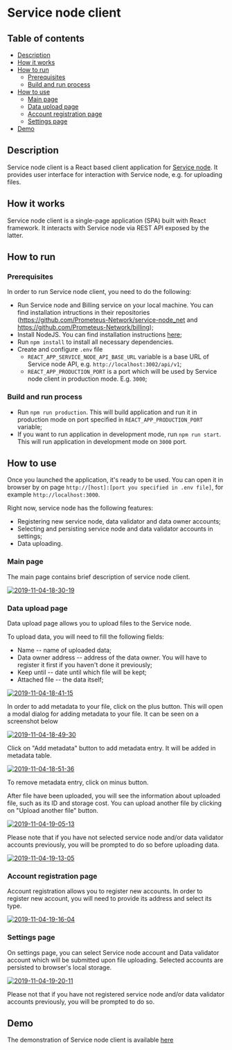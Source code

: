 # Service node client

## Table of contents
- [Description](#description)
- [How it works](#how-it-works)
- [How to run](#how-to-run)
    - [Prerequisites](#prerequisites)
    - [Build and run process](#build-and-run-process)
- [How to use](#how-to-use)
    - [Main page](#main-page)
    - [Data upload page](#data-upload-page)
    - [Account registration page](#account-registration-page)
    - [Settings page](#settings-page)
- [Demo](#demo)
    

## Description

Service node client is a React based client application for [Service node](https://github.com/Prometeus-Network/service-node_net). It provides user interface for interaction with Service node, e.g. for uploading files. 

## How it works

Service node client is a single-page application (SPA) built with React framework. It interacts with Service node via REST API exposed by the latter.

## How to run

### Prerequisites

In order to run Service node client, you need to do the following:

- Run Service node and Billing service on your local machine. You can find installation intructions in their repositories (https://github.com/Prometeus-Network/service-node_net and https://github.com/Prometeus-Network/billing);
- Install NodeJS. You can find installation instructions [here](https://nodejs.org/en/download/);
- Run `npm install` to install all necessary dependencies.
- Create and configure `.env` file
    - `REACT_APP_SERVICE_NODE_API_BASE_URL` variable is a base URL of Service node API, e.g. `http://localhost:3002/api/v1`;
    - `REACT_APP_PRODUCTION_PORT` is a port which will be used by Service node client in production mode. E.g. `3000`;

### Build and run process

- Run `npm run production`. This will build application and run it in production mode on port specified in `REACT_APP_PRODUCTION_PORT` variable;
- If you want to run application in development mode, run `npm run start`. This will run application in development mode on `3000` port.

## How to use

Once you launched the application, it's ready to be used. You can open it in browser by on page `http://[host]:[port you specified in .env file]`, for example `http://localhost:3000`.

Right now, service node has the following features:

- Registering new service node, data validator and data owner accounts;
- Selecting and persisting service node and data validator accounts in settings;
- Data uploading.

### Main page

The main page contains brief description of service node client.

<a href="https://ibb.co/7NTxBK4" target='_blank'><img src="https://i.ibb.co/yBMmKqS/2019-11-04-18-30-19.png" alt="2019-11-04-18-30-19" border="0"></a><br/>

### Data upload page

Data upload page allows you to upload files to the Service node. 

To upload data, you will need to fill the following fields:

- Name -- name of uploaded data;
- Data owner address -- address of the data owner. You will have to register it first if you haven't done it previously;
- Keep until -- date until which file will be kept;
- Attached file -- the data itself;

<a href="https://ibb.co/w7SGrzb"><img src="https://i.ibb.co/LrxjhZq/2019-11-04-18-41-15.png" alt="2019-11-04-18-41-15" border="0"></a><br />

In order to add metadata to your file, click on the plus button. This will open a modal dialog for adding metadata to your file. It can be seen on a screenshot below

<a href="https://imgbb.com/"><img src="https://i.ibb.co/kGG04Lf/2019-11-04-18-49-30.png" alt="2019-11-04-18-49-30" border="0"></a>

Click on "Add metadata" button to add metadata entry. It will be added in metadata table.

<a href="https://ibb.co/0QB1Rs5"><img src="https://i.ibb.co/LvQBXNK/2019-11-04-18-51-36.png" alt="2019-11-04-18-51-36" border="0"></a><br />

To remove metadata entry, click on minus button.

After file have been uploaded, you will see the information about uploaded file, such as its ID and storage cost. You can upload another file by clicking on "Upload another file" button.

<a href="https://ibb.co/MPVYJZK"><img src="https://i.ibb.co/dk2dHjX/2019-11-04-19-05-13.png" alt="2019-11-04-19-05-13" border="0"></a><br />

Please note that if you have not selected service node and/or data validator accounts previously, you will be prompted to do so before uploading data.

<a href="https://ibb.co/T82yzDb"><img src="https://i.ibb.co/Hz4ZmLx/2019-11-04-19-13-05.png" alt="2019-11-04-19-13-05" border="0"></a><br />

### Account registration page

Account registration allows you to register new accounts. In order to register new account, you will need to provide its address and select its type.

<a href="https://ibb.co/1T9WJXf"><img src="https://i.ibb.co/BBgMK6V/2019-11-04-19-16-04.png" alt="2019-11-04-19-16-04" border="0"></a><br />

### Settings page

On settings page, you can select Service node account and Data validator account which will be submitted upon file uploading. Selected accounts are persisted to browser's local storage.

<a href="https://ibb.co/WtSvh4w"><img src="https://i.ibb.co/16HGgt5/2019-11-04-19-20-11.png" alt="2019-11-04-19-20-11" border="0"></a><br />

Please not that if you have not registered service node and/or data validator accounts previously, you will be prompted to do so.

## Demo

The demonstration of Service node client is available [here](http://34.66.195.4/)
